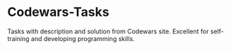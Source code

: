 # Codewars-Tasks
 Tasks with description and solution from Codewars site. Excellent for self-training and developing programming skills.
